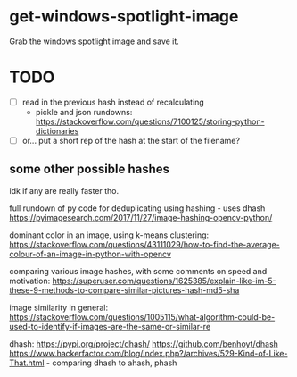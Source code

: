 # get-windows-spotlight-image
Grab the windows spotlight image and save it.

# TODO

- [ ] read in the previous hash instead of recalculating
    - pickle and json rundowns: https://stackoverflow.com/questions/7100125/storing-python-dictionaries
- [ ] or... put a short rep of the hash at the start of the filename?

## some other possible hashes
idk if any are really faster tho.

full rundown of py code for deduplicating using hashing - uses dhash
https://pyimagesearch.com/2017/11/27/image-hashing-opencv-python/

dominant color in an image, using k-means clustering:
https://stackoverflow.com/questions/43111029/how-to-find-the-average-colour-of-an-image-in-python-with-opencv

comparing various image hashes, with some comments on speed and motivation:
https://superuser.com/questions/1625385/explain-like-im-5-these-9-methods-to-compare-similar-pictures-hash-md5-sha

image similarity in general:
https://stackoverflow.com/questions/1005115/what-algorithm-could-be-used-to-identify-if-images-are-the-same-or-similar-re

dhash:
https://pypi.org/project/dhash/
https://github.com/benhoyt/dhash
https://www.hackerfactor.com/blog/index.php?/archives/529-Kind-of-Like-That.html - comparing dhash to ahash, phash
